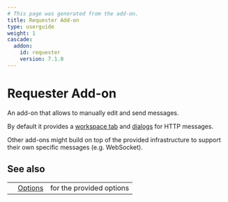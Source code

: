 ```yaml
---
# This page was generated from the add-on.
title: Requester Add-on
type: userguide
weight: 1
cascade:
  addon:
    id: requester
    version: 7.1.0
---
```


# Requester Add-on

An add-on that allows to manually edit and send messages.

By default it provides a [workspace tab](/docs/desktop/addons/requester/tab/) and [dialogs](/docs/desktop/addons/requester/dialogs/) for HTTP messages.

Other add-ons might build on top of the provided infrastructure
to support their own specific messages (e.g. WebSocket).

## See also

|   |                                                    |                          |
|---|----------------------------------------------------|--------------------------|
|   | [Options](/docs/desktop/addons/requester/options/) | for the provided options |

